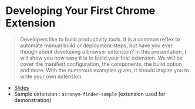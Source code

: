 # Developing Your First Chrome Extension 

> Developers like to build productivity tools. It is a common reflex to automate manual build or deployment steps, but have you ever though about developing a browser extension? In this presentation, I will show you how easy it is to build your first extension. We will be cover the manifest configuration, the components, the build option and more. With the numerous examples given, it should inspire you to write your own extension.

 - [Slides](https://h3xstream.github.io/confoo-first-chrome-ext/)
 - Sample extension : `acronym-finder-sample` (extension used for demonstration)
